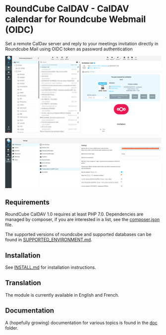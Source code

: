 # RoundCube CalDAV - CalDAV calendar for Roundcube Webmail (OIDC)

Set a remote CalDav server and reply to your meetings invitation directly in Roundcube Mail using OIDC token as password authentication

![](doc/caldav_screen.png)

![](doc/caldav_setup_screen.png)


## Requirements

RoundCube CalDAV 1.0 requires at least PHP 7.0. Dependencies are managed by composer, if you are interested in a list, see the
[composer.json](composer.json) file.

The supported versions of roundcube and supported databases can be found in [SUPPORTED_ENVIRONMENT.md](doc/SUPPORTED_ENVIRONMENT.md).

## Installation

See [INSTALL.md](doc/INSTALL.md) for installation instructions.

## Translation 

The module is currently available in English and French.

## Documentation

A (hopefully growing) documentation for various topics is found in the [doc](doc/) folder.

